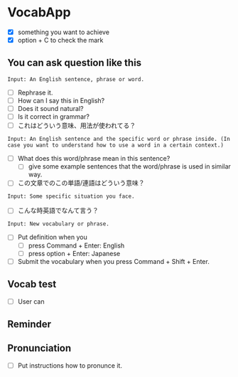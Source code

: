 # VocabApp
- [x] something you want to achieve 
- [x] option + C to check the mark

## You can ask question like this
`Input: An English sentence, phrase or word.`
- [ ] Rephrase it.
- [ ] How can I say this in English?
- [ ] Does it sound natural?
- [ ] Is it correct in grammar?
- [ ] これはどういう意味、用法が使われてる？

`Input: An English sentence and the specific word or phrase inside. (In case you want to understand how to use a word in a certain context.)`
- [ ] What does this word/phrase mean in this sentence?
  - [ ] give some example sentences that the word/phrase is used in similar way.
- [ ] この文章でのこの単語/連語はどういう意味？

`Input: Some specific situation you face.`
- [ ] こんな時英語でなんて言う？

`Input: New vocabulary or phrase.`
- [ ] Put definition when you
  - [ ] press Command + Enter: English
  - [ ] press option + Enter: Japanese
- [ ] Submit the vocabulary when you press Command + Shift + Enter.

## Vocab test
- [ ] User can 

## Reminder


## Pronunciation
- [ ] Put instructions how to pronunce it.